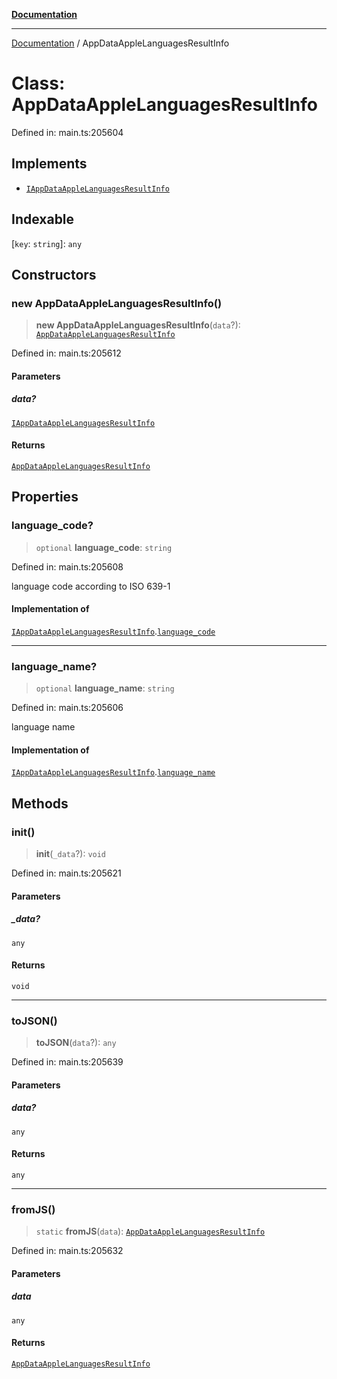 [**Documentation**](../README.md)

***

[Documentation](../README.md) / AppDataAppleLanguagesResultInfo

# Class: AppDataAppleLanguagesResultInfo

Defined in: main.ts:205604

## Implements

- [`IAppDataAppleLanguagesResultInfo`](../interfaces/IAppDataAppleLanguagesResultInfo.md)

## Indexable

\[`key`: `string`\]: `any`

## Constructors

### new AppDataAppleLanguagesResultInfo()

> **new AppDataAppleLanguagesResultInfo**(`data`?): [`AppDataAppleLanguagesResultInfo`](AppDataAppleLanguagesResultInfo.md)

Defined in: main.ts:205612

#### Parameters

##### data?

[`IAppDataAppleLanguagesResultInfo`](../interfaces/IAppDataAppleLanguagesResultInfo.md)

#### Returns

[`AppDataAppleLanguagesResultInfo`](AppDataAppleLanguagesResultInfo.md)

## Properties

### language\_code?

> `optional` **language\_code**: `string`

Defined in: main.ts:205608

language code according to ISO 639-1

#### Implementation of

[`IAppDataAppleLanguagesResultInfo`](../interfaces/IAppDataAppleLanguagesResultInfo.md).[`language_code`](../interfaces/IAppDataAppleLanguagesResultInfo.md#language_code)

***

### language\_name?

> `optional` **language\_name**: `string`

Defined in: main.ts:205606

language name

#### Implementation of

[`IAppDataAppleLanguagesResultInfo`](../interfaces/IAppDataAppleLanguagesResultInfo.md).[`language_name`](../interfaces/IAppDataAppleLanguagesResultInfo.md#language_name)

## Methods

### init()

> **init**(`_data`?): `void`

Defined in: main.ts:205621

#### Parameters

##### \_data?

`any`

#### Returns

`void`

***

### toJSON()

> **toJSON**(`data`?): `any`

Defined in: main.ts:205639

#### Parameters

##### data?

`any`

#### Returns

`any`

***

### fromJS()

> `static` **fromJS**(`data`): [`AppDataAppleLanguagesResultInfo`](AppDataAppleLanguagesResultInfo.md)

Defined in: main.ts:205632

#### Parameters

##### data

`any`

#### Returns

[`AppDataAppleLanguagesResultInfo`](AppDataAppleLanguagesResultInfo.md)
